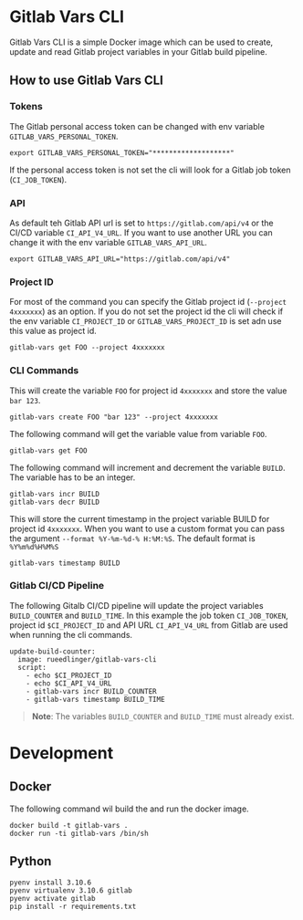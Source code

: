 # Gitlab Vars CLI
Gitlab Vars CLI is a simple Docker image which can be used to create, update and read Gitlab 
project variables in your Gitlab build pipeline.


## How to use Gitlab Vars CLI
### Tokens
The Gitlab personal access token can be changed with env variable `GITLAB_VARS_PERSONAL_TOKEN`.  
```
export GITLAB_VARS_PERSONAL_TOKEN="*******************"
```
If the personal 
access token is not set the cli will look for a Gitlab job token (`CI_JOB_TOKEN`).

### API
As default teh Gitlab API url is set to `https://gitlab.com/api/v4` or the CI/CD variable `CI_API_V4_URL`. 
If you want to use another URL you can change it with the env variable `GITLAB_VARS_API_URL`. 


```
export GITLAB_VARS_API_URL="https://gitlab.com/api/v4"
```

### Project ID
For most of the command you can specify the Gitlab project id (`--project 4xxxxxxx`) as an option.
If you do not set the project id the cli will check if the env variable `CI_PROJECT_ID` or `GITLAB_VARS_PROJECT_ID` 
is set adn use this value as project id.

```
gitlab-vars get FOO --project 4xxxxxxx
```

### CLI Commands
This will create the variable `FOO` for project id `4xxxxxxx` and store the value `bar 123`. 

```
gitlab-vars create FOO "bar 123" --project 4xxxxxxx
```


The following command will get the variable value from variable `FOO`.
```
gitlab-vars get FOO
```

The following command will increment and decrement the variable  `BUILD`. The variable
has to be an integer.
```
gitlab-vars incr BUILD
gitlab-vars decr BUILD
```

This will store the current timestamp in the project variable BUILD for project id `4xxxxxxx`.
When you want to use a custom format you can pass the argument `--format %Y-%m-%d-% H:%M:%S`. 
The default format is `%Y%m%d%H%M%S`

```
gitlab-vars timestamp BUILD
```

### Gitlab CI/CD Pipeline
The following Gitalb CI/CD pipeline will update the project variables `BUILD_COUNTER` and `BUILD_TIME`.
In this example the job token `CI_JOB_TOKEN`, project id `$CI_PROJECT_ID` and API URL `CI_API_V4_URL` 
from Gitlab are used when running the cli commands.

```
update-build-counter:
  image: rueedlinger/gitlab-vars-cli
  script: 
    - echo $CI_PROJECT_ID
    - echo $CI_API_V4_URL
    - gitlab-vars incr BUILD_COUNTER
    - gitlab-vars timestamp BUILD_TIME
```


> **Note**: The variables `BUILD_COUNTER` and `BUILD_TIME` must already exist.

# Development
## Docker
The following command wil build the and run the docker image.
```
docker build -t gitlab-vars .
docker run -ti gitlab-vars /bin/sh 
```

## Python
```
pyenv install 3.10.6
pyenv virtualenv 3.10.6 gitlab
pyenv activate gitlab
pip install -r requirements.txt
```

